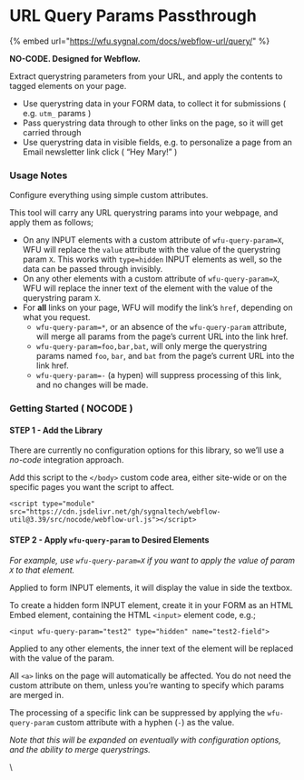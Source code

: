 # URL Query Params Passthrough

{% embed url="https://wfu.sygnal.com/docs/webflow-url/query/" %}

**NO-CODE. Designed for Webflow.**

Extract querystring parameters from your URL, and apply the contents to tagged elements on your page.

* Use querystring data in your FORM data, to collect it for submissions ( e.g. `utm_` params )
* Pass querystring data through to other links on the page, so it will get carried through
* Use querystring data in visible fields, e.g. to personalize a page from an Email newsletter link click ( “Hey Mary!” )

### Usage Notes <a href="#usage-notes" id="usage-notes"></a>

Configure everything using simple custom attributes.

This tool will carry any URL querystring params into your webpage, and apply them as follows;

* On any INPUT elements with a custom attribute of `wfu-query-param=X`, WFU will replace the `value` attribute with the value of the querystring param `X`. This works with `type=hidden` INPUT elements as well, so the data can be passed through invisibly.
* On any other elements with a custom attribute of `wfu-query-param=X`, WFU will replace the inner text of the element with the value of the querystring param `X`.
* For **all** links on your page, WFU will modify the link’s `href`, depending on what you request.
  * `wfu-query-param=*`, or an absence of the `wfu-query-param` attribute, will merge all params from the page’s current URL into the link href.
  * `wfu-query-param=foo,bar,bat`, will only merge the querystring params named `foo`, `bar`, and `bat` from the page’s current URL into the link href.
  * `wfu-query-param=-` (a hypen) will suppress processing of this link, and no changes will be made.

### Getting Started ( NOCODE ) <a href="#getting-started-nocode" id="getting-started-nocode"></a>

#### STEP 1 - Add the Library <a href="#step-1---add-the-library" id="step-1---add-the-library"></a>

There are currently no configuration options for this library, so we’ll use a _no-code_ integration approach.

Add this script to the `</body>` custom code area, either site-wide or on the specific pages you want the script to affect.

```
<script type="module" src="https://cdn.jsdelivr.net/gh/sygnaltech/webflow-util@3.39/src/nocode/webflow-url.js"></script>
```

#### STEP 2 - Apply `wfu-query-param` to Desired Elements <a href="#step-2---apply-wfu-query-param-to-desired-elements" id="step-2---apply-wfu-query-param-to-desired-elements"></a>

_For example, use `wfu-query-param=X` if you want to apply the value of param `X` to that element._

Applied to form INPUT elements, it will display the value in side the textbox.

To create a hidden form INPUT element, create it in your FORM as an HTML Embed element, containing the HTML `<input>` element code, e.g.;

```
<input wfu-query-param="test2" type="hidden" name="test2-field">
```

Applied to any other elements, the inner text of the element will be replaced with the value of the param.

All `<a>` links on the page will automatically be affected. You do not need the custom attribute on them, unless you’re wanting to specify which params are merged in.

The processing of a specific link can be suppressed by applying the `wfu-query-param` custom attribute with a hyphen (`-`) as the value.

_Note that this will be expanded on eventually with configuration options, and the ability to merge querystrings._

\
